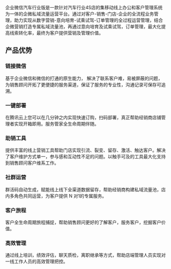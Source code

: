 企业微信汽车行业版是一款针对汽车行业4S店的集移动线上办公和客户管理系统为一体的企微私域流量运营平台。通过对客户-销售-门店-企业的全流程业务管理，助力实现从数字营销-意向培育-试乘试驾-订单管理的全过程运营管理，结合企微营销打造专属私域流量池，再通过意向培育及试乘试驾，订单管理，最大化提高线索转化率，最终为客户提供营销及管理价值。

## 产品优势

### 链接微信
基于企业微信和微信的打通的原生能力， 解决了联系客户难，易被屏蔽的问题，为销售顾问开拓了更便捷的服务渠道，保证了服务的专业性，沟通记录可保存可追溯。
 
### 一键部署
在腾讯云上您可以在几分钟之内实现快速订购，扫码部署，真正帮助经销商店铺管理者实现开箱即用。服务管家全生命周期伴随。 
 
### 助销工具
提供丰富的线上营销工具帮助门店实现引流、裂变、留存、激活、触达客户。解决了客户维护方式单一，参与感和互动性不足的问题。以触手可及的工具最大化支持到销售顾问客户维系工作。
 
### 社群运营
群活码自动生成，赋能线上线下全渠道数据留存，帮助经销商构建私域流量池，店内多角色共同运营，为客户提供 N 对1的专属服务。
 
### 客户旅程
客户全生命周期旅程捕捉，帮助销售顾问更好的了解客户，服务客户，挖掘客户价值。
 
### 高效管理
通过线上培训，绩效评估，聊天质检，离职继承等方式，帮助店端管理人员实现对一线工作人员的高效管理把控。

